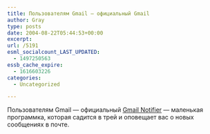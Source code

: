 ```yaml
---
title: Пользователям Gmail — официальный Gmail
author: Gray
type: posts
date: 2004-08-22T05:44:53+00:00
excerpt:
url: /5191
esml_socialcount_LAST_UPDATED:
  - 1497250563
essb_cache_expire:
  - 1616603226
categories:
  - Uncategorized

---
```








Пользователям Gmail &#8212; официальный <a href="http://toolbar.google.com/gmail-helper/" target="_blank">Gmail Notifier</a> &#8212; маленькая программка, которая садится в трей и оповещает вас о новых сообщениях в почте.